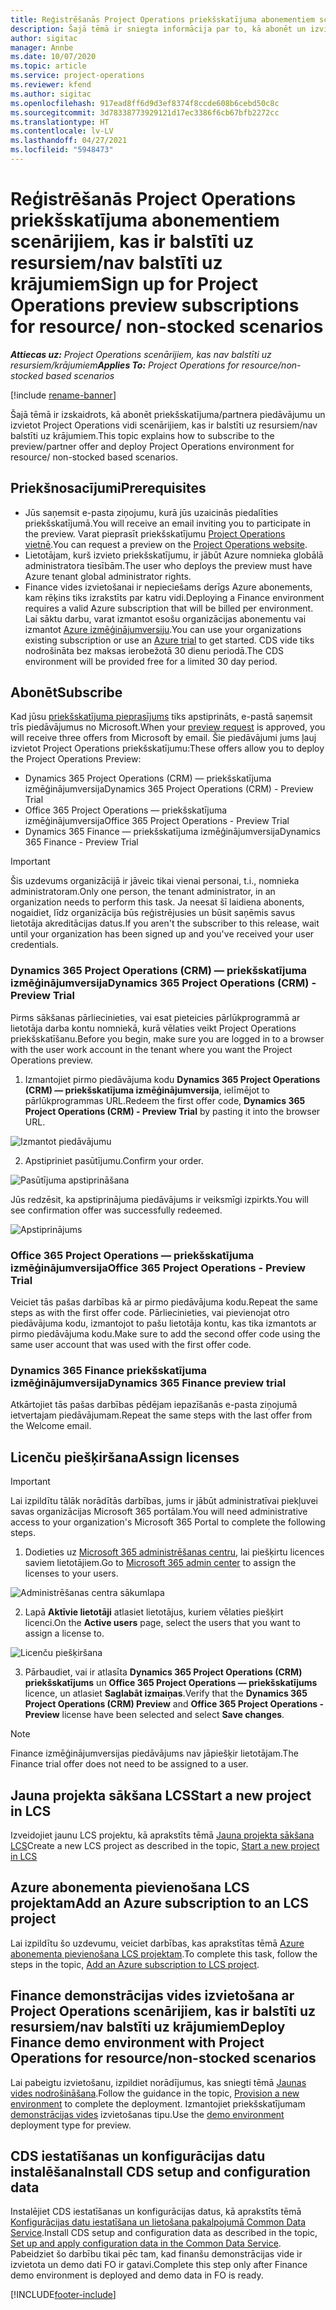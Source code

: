 ```yaml
---
title: Reģistrēšanās Project Operations priekšskatījuma abonementiem scenārijiem, kas ir balstīti uz resursiem/nav balstīti uz krājumiem
description: Šajā tēmā ir sniegta informācija par to, kā abonēt un izvietot Project Operations scenārijiem, kas ir balstīti uz resursiem/nav balstīti uz krājumiem.
author: sigitac
manager: Annbe
ms.date: 10/07/2020
ms.topic: article
ms.service: project-operations
ms.reviewer: kfend
ms.author: sigitac
ms.openlocfilehash: 917ead8ff6d9d3ef8374f8ccde608b6cebd50c8c
ms.sourcegitcommit: 3d78338773929121d17ec3386f6cb67bfb2272cc
ms.translationtype: HT
ms.contentlocale: lv-LV
ms.lasthandoff: 04/27/2021
ms.locfileid: "5948473"
---
```

# <a name="sign-up-for-project-operations-preview-subscriptions-for-resource-non-stocked-scenarios"></a><span data-ttu-id="c49a6-103">Reģistrēšanās Project Operations priekšskatījuma abonementiem scenārijiem, kas ir balstīti uz resursiem/nav balstīti uz krājumiem</span><span class="sxs-lookup"><span data-stu-id="c49a6-103">Sign up for Project Operations preview subscriptions for resource/ non-stocked scenarios</span></span>

<span data-ttu-id="c49a6-104">_**Attiecas uz:** Project Operations scenārijiem, kas nav balstīti uz resursiem/krājumiem_</span><span class="sxs-lookup"><span data-stu-id="c49a6-104">_**Applies To:** Project Operations for resource/non-stocked based scenarios_</span></span>

[!include [rename-banner](~/includes/cc-data-platform-banner.md)]

<span data-ttu-id="c49a6-105">Šajā tēmā ir izskaidrots, kā abonēt priekšskatījuma/partnera piedāvājumu un izvietot Project Operations vidi scenārijiem, kas ir balstīti uz resursiem/nav balstīti uz krājumiem.</span><span class="sxs-lookup"><span data-stu-id="c49a6-105">This topic explains how to subscribe to the preview/partner offer and deploy Project Operations environment for resource/ non-stocked based scenarios.</span></span>

## <a name="prerequisites"></a><span data-ttu-id="c49a6-106">Priekšnosacījumi</span><span class="sxs-lookup"><span data-stu-id="c49a6-106">Prerequisites</span></span>

- <span data-ttu-id="c49a6-107">Jūs saņemsit e-pasta ziņojumu, kurā jūs uzaicinās piedalīties priekšskatījumā.</span><span class="sxs-lookup"><span data-stu-id="c49a6-107">You will receive an email inviting you to participate in the preview.</span></span> <span data-ttu-id="c49a6-108">Varat pieprasīt priekšskatījumu [Project Operations vietnē](https://dynamics.microsoft.com/en-us/project-operations/overview/).</span><span class="sxs-lookup"><span data-stu-id="c49a6-108">You can request a preview on the [Project Operations website](https://dynamics.microsoft.com/en-us/project-operations/overview/).</span></span>
- <span data-ttu-id="c49a6-109">Lietotājam, kurš izvieto priekšskatījumu, ir jābūt Azure nomnieka globālā administratora tiesībām.</span><span class="sxs-lookup"><span data-stu-id="c49a6-109">The user who deploys the preview must have Azure tenant global administrator rights.</span></span>
- <span data-ttu-id="c49a6-110">Finance vides izvietošanai ir nepieciešams derīgs Azure abonements, kam rēķins tiks izrakstīts par katru vidi.</span><span class="sxs-lookup"><span data-stu-id="c49a6-110">Deploying a Finance environment requires a valid Azure subscription that will be billed per environment.</span></span> <span data-ttu-id="c49a6-111">Lai sāktu darbu, varat izmantot esošu organizācijas abonementu vai izmantot [Azure izmēģinājumversiju](https://azure.microsoft.com/en-us/free/).</span><span class="sxs-lookup"><span data-stu-id="c49a6-111">You can use your organizations existing subscription or use an [Azure trial](https://azure.microsoft.com/en-us/free/) to get started.</span></span> <span data-ttu-id="c49a6-112">CDS vide tiks nodrošināta bez maksas ierobežotā 30 dienu periodā.</span><span class="sxs-lookup"><span data-stu-id="c49a6-112">The CDS environment will be provided free for a limited 30 day period.</span></span>

## <a name="subscribe"></a><span data-ttu-id="c49a6-113">Abonēt</span><span class="sxs-lookup"><span data-stu-id="c49a6-113">Subscribe</span></span>

<span data-ttu-id="c49a6-114">Kad jūsu [priekšskatījuma pieprasījums](https://forms.office.com/FormsPro/Pages/ResponsePage.aspx?id=v4j5cvGGr0GRqy180BHbR56j8lZs0FdAvwT75_WNFyxUMkRDV1NYQU5TNjE2VjhKOVBUNVg2R0s1NC4u) tiks apstiprināts, e-pastā saņemsit trīs piedāvājumus no Microsoft.</span><span class="sxs-lookup"><span data-stu-id="c49a6-114">When your [preview request](https://forms.office.com/FormsPro/Pages/ResponsePage.aspx?id=v4j5cvGGr0GRqy180BHbR56j8lZs0FdAvwT75_WNFyxUMkRDV1NYQU5TNjE2VjhKOVBUNVg2R0s1NC4u) is approved, you will receive three offers from Microsoft by email.</span></span> <span data-ttu-id="c49a6-115">Šie piedāvājumi jums ļauj izvietot Project Operations priekšskatījumu:</span><span class="sxs-lookup"><span data-stu-id="c49a6-115">These offers allow you to deploy the Project Operations Preview:</span></span>

- <span data-ttu-id="c49a6-116">Dynamics 365 Project Operations (CRM) — priekšskatījuma izmēģinājumversija</span><span class="sxs-lookup"><span data-stu-id="c49a6-116">Dynamics 365 Project Operations (CRM) - Preview Trial</span></span>
- <span data-ttu-id="c49a6-117">Office 365 Project Operations — priekšskatījuma izmēģinājumversija</span><span class="sxs-lookup"><span data-stu-id="c49a6-117">Office 365 Project Operations - Preview Trial</span></span>
- <span data-ttu-id="c49a6-118">Dynamics 365 Finance — priekšskatījuma izmēģinājumversija</span><span class="sxs-lookup"><span data-stu-id="c49a6-118">Dynamics 365 Finance - Preview Trial</span></span>

> [!IMPORTANT]
> <span data-ttu-id="c49a6-119">Šis uzdevums organizācijā ir jāveic tikai vienai personai, t.i., nomnieka administratoram.</span><span class="sxs-lookup"><span data-stu-id="c49a6-119">Only one person, the tenant administrator, in an organization needs to perform this task.</span></span> <span data-ttu-id="c49a6-120">Ja neesat šī laidiena abonents, nogaidiet, līdz organizācija būs reģistrējusies un būsit saņēmis savus lietotāja akreditācijas datus.</span><span class="sxs-lookup"><span data-stu-id="c49a6-120">If you aren't the subscriber to this release, wait until your organization has been signed up and you've received your user credentials.</span></span>

### <a name="dynamics-365-project-operations-crm---preview-trial"></a><span data-ttu-id="c49a6-121">Dynamics 365 Project Operations (CRM) — priekšskatījuma izmēģinājumversija</span><span class="sxs-lookup"><span data-stu-id="c49a6-121">Dynamics 365 Project Operations (CRM) - Preview Trial</span></span> 

<span data-ttu-id="c49a6-122">Pirms sākšanas pārliecinieties, vai esat pieteicies pārlūkprogrammā ar lietotāja darba kontu nomniekā, kurā vēlaties veikt Project Operations priekšskatīšanu.</span><span class="sxs-lookup"><span data-stu-id="c49a6-122">Before you begin, make sure you are logged in to a browser with the user work account in the tenant where you want the Project Operations preview.</span></span>

1. <span data-ttu-id="c49a6-123">Izmantojiet pirmo piedāvājuma kodu **Dynamics 365 Project Operations (CRM) — priekšskatījuma izmēģinājumversija**, ielīmējot to pārlūkprogrammas URL.</span><span class="sxs-lookup"><span data-stu-id="c49a6-123">Redeem the first offer code, **Dynamics 365 Project Operations (CRM) - Preview Trial** by pasting it into the browser URL.</span></span>

![Izmantot piedāvājumu](./media/16RedeemFirstOfferNew.png)

2. <span data-ttu-id="c49a6-125">Apstipriniet pasūtījumu.</span><span class="sxs-lookup"><span data-stu-id="c49a6-125">Confirm your order.</span></span>

![Pasūtījuma apstiprināšana](./media/17ConfirmOrderNew.png)

<span data-ttu-id="c49a6-127">Jūs redzēsit, ka apstiprinājuma piedāvājums ir veiksmīgi izpirkts.</span><span class="sxs-lookup"><span data-stu-id="c49a6-127">You will see confirmation offer was successfully redeemed.</span></span>

![Apstiprinājums](./media/18OrderConfirmationNew.png)

### <a name="office-365-project-operations---preview-trial"></a><span data-ttu-id="c49a6-129">Office 365 Project Operations — priekšskatījuma izmēģinājumversija</span><span class="sxs-lookup"><span data-stu-id="c49a6-129">Office 365 Project Operations - Preview Trial</span></span>

<span data-ttu-id="c49a6-130">Veiciet tās pašas darbības kā ar pirmo piedāvājuma kodu.</span><span class="sxs-lookup"><span data-stu-id="c49a6-130">Repeat the same steps as with the first offer code.</span></span> <span data-ttu-id="c49a6-131">Pārliecinieties, vai pievienojat otro piedāvājuma kodu, izmantojot to pašu lietotāja kontu, kas tika izmantots ar pirmo piedāvājuma kodu.</span><span class="sxs-lookup"><span data-stu-id="c49a6-131">Make sure to add the second offer code using the same user account that was used with the first offer code.</span></span>

### <a name="dynamics-365-finance-preview-trial"></a><span data-ttu-id="c49a6-132">Dynamics 365 Finance priekšskatījuma izmēģinājumversija</span><span class="sxs-lookup"><span data-stu-id="c49a6-132">Dynamics 365 Finance preview trial</span></span>

<span data-ttu-id="c49a6-133">Atkārtojiet tās pašas darbības pēdējam iepazīšanās e-pasta ziņojumā ietvertajam piedāvājumam.</span><span class="sxs-lookup"><span data-stu-id="c49a6-133">Repeat the same steps with the last offer from the Welcome email.</span></span>

## <a name="assign-licenses"></a><span data-ttu-id="c49a6-134">Licenču piešķiršana</span><span class="sxs-lookup"><span data-stu-id="c49a6-134">Assign licenses</span></span>

> [!IMPORTANT]
> <span data-ttu-id="c49a6-135">Lai izpildītu tālāk norādītās darbības, jums ir jābūt administratīvai piekļuvei savas organizācijas Microsoft 365 portālam.</span><span class="sxs-lookup"><span data-stu-id="c49a6-135">You will need administrative access to your organization's Microsoft 365 Portal to complete the following steps.</span></span>

1. <span data-ttu-id="c49a6-136">Dodieties uz [Microsoft 365 administrēšanas centru](https://portal.office.com/), lai piešķirtu licences saviem lietotājiem.</span><span class="sxs-lookup"><span data-stu-id="c49a6-136">Go to [Microsoft 365 admin center](https://portal.office.com/) to assign the licenses to your users.</span></span>

![Administrēšanas centra sākumlapa](./media/14AdminPortal.png)

2. <span data-ttu-id="c49a6-138">Lapā **Aktīvie lietotāji** atlasiet lietotājus, kuriem vēlaties piešķirt licenci.</span><span class="sxs-lookup"><span data-stu-id="c49a6-138">On the **Active users** page, select the users that you want to assign a license to.</span></span>

![Licenču piešķiršana](./media/15AssignLicenses.png)

3. <span data-ttu-id="c49a6-140">Pārbaudiet, vai ir atlasīta **Dynamics 365 Project Operations (CRM) priekšskatījums** un **Office 365 Project Operations — priekšskatījums** licence, un atlasiet **Saglabāt izmaiņas**.</span><span class="sxs-lookup"><span data-stu-id="c49a6-140">Verify that the **Dynamics 365 Project Operations (CRM) Preview** and **Office 365 Project Operations - Preview** license have been selected and select **Save changes**.</span></span>

> [!NOTE]
> <span data-ttu-id="c49a6-141">Finance izmēģinājumversijas piedāvājums nav jāpiešķir lietotājam.</span><span class="sxs-lookup"><span data-stu-id="c49a6-141">The Finance trial offer does not need to be assigned to a user.</span></span>

## <a name="start-a-new-project-in-lcs"></a><span data-ttu-id="c49a6-142">Jauna projekta sākšana LCS</span><span class="sxs-lookup"><span data-stu-id="c49a6-142">Start a new project in LCS</span></span>

<span data-ttu-id="c49a6-143">Izveidojiet jaunu LCS projektu, kā aprakstīts tēmā [Jauna projekta sākšana LCS](create-lcs-project.md)</span><span class="sxs-lookup"><span data-stu-id="c49a6-143">Create a new LCS project as described in the topic, [Start a new project in LCS](create-lcs-project.md)</span></span>

## <a name="add-an-azure-subscription-to-an-lcs-project"></a><span data-ttu-id="c49a6-144">Azure abonementa pievienošana LCS projektam</span><span class="sxs-lookup"><span data-stu-id="c49a6-144">Add an Azure subscription to an LCS project</span></span>

<span data-ttu-id="c49a6-145">Lai izpildītu šo uzdevumu, veiciet darbības, kas aprakstītas tēmā [Azure abonementa pievienošana LCS projektam](resource-add-azure-subscription-lcs-project.md).</span><span class="sxs-lookup"><span data-stu-id="c49a6-145">To complete this task, follow the steps in the topic, [Add an Azure subscription to LCS project](resource-add-azure-subscription-lcs-project.md).</span></span>

## <a name="deploy-finance-demo-environment-with-project-operations-for-resourcenon-stocked-scenarios"></a><span data-ttu-id="c49a6-146">Finance demonstrācijas vides izvietošana ar Project Operations scenārijiem, kas ir balstīti uz resursiem/nav balstīti uz krājumiem</span><span class="sxs-lookup"><span data-stu-id="c49a6-146">Deploy Finance demo environment with Project Operations for resource/non-stocked scenarios</span></span>

<span data-ttu-id="c49a6-147">Lai pabeigtu izvietošanu, izpildiet norādījumus, kas sniegti tēmā [Jaunas vides nodrošināšana](resource-provision-new-environment.md).</span><span class="sxs-lookup"><span data-stu-id="c49a6-147">Follow the guidance in the topic, [Provision a new environment](resource-provision-new-environment.md) to complete the deployment.</span></span> <span data-ttu-id="c49a6-148">Izmantojiet priekšskatījumam [demonstrācijas vides](/dynamics365/fin-ops-core/dev-itpro/deployment/deploy-demo-environment) izvietošanas tipu.</span><span class="sxs-lookup"><span data-stu-id="c49a6-148">Use the [demo environment](/dynamics365/fin-ops-core/dev-itpro/deployment/deploy-demo-environment) deployment type for preview.</span></span> 

## <a name="install-cds-setup-and-configuration-data"></a><span data-ttu-id="c49a6-149">CDS iestatīšanas un konfigurācijas datu instalēšana</span><span class="sxs-lookup"><span data-stu-id="c49a6-149">Install CDS setup and configuration data</span></span>

<span data-ttu-id="c49a6-150">Instalējiet CDS iestatīšanas un konfigurācijas datus, kā aprakstīts tēmā [Konfigurācijas datu iestatīšana un lietošana pakalpojumā Common Data Service](resource-apply-pro-setup-config-data.md).</span><span class="sxs-lookup"><span data-stu-id="c49a6-150">Install CDS setup and configuration data as described in the topic, [Set up and apply configuration data in the Common Data Service](resource-apply-pro-setup-config-data.md).</span></span>
<span data-ttu-id="c49a6-151">Pabeidziet šo darbību tikai pēc tam, kad finanšu demonstrācijas vide ir izvietota un demo dati FO ir gatavi.</span><span class="sxs-lookup"><span data-stu-id="c49a6-151">Complete this step only after Finance demo environment is deployed and demo data in FO is ready.</span></span>


[!INCLUDE[footer-include](../includes/footer-banner.md)]
